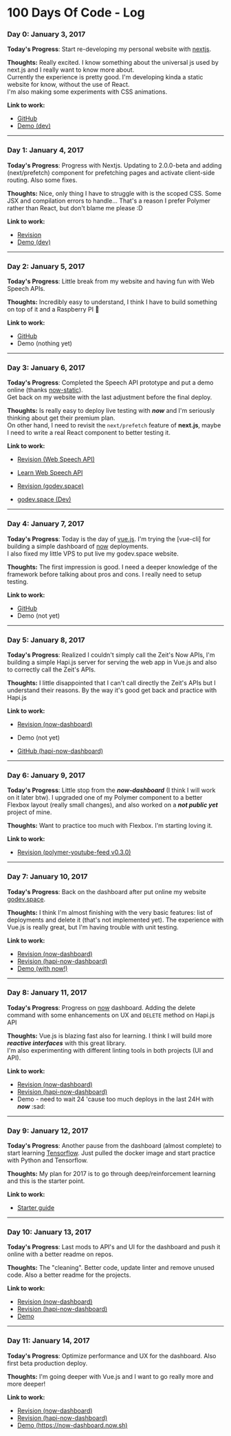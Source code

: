# 100 Days Of Code - Log

### Day 0: January 3, 2017

**Today's Progress**: Start re-developing my personal website with [nextjs](https://github.com/zeit/next.js).

**Thoughts:** Really excited. I know something about the universal js used by next.js and I really want to know more about.  
Currently the experience is pretty good.
I'm developing kinda a static website for know, without the use of React.  
I'm also making some experiments with CSS animations.

**Link to work:**  
- [GitHub](https://github.com/lasalefamine/godev.space)
- [Demo (dev)](https://godevspace-cajaozvpyb.now.sh/)

---

### Day 1: January 4, 2017

**Today's Progress**: Progress with Nextjs. Updating to 2.0.0-beta and adding <Link> (next/prefetch) component for prefetching pages and activate client-side routing. Also some fixes.

**Thoughts:** Nice, only thing I have to struggle with is the scoped CSS. Some JSX and compilation errors to handle... That's a reason I prefer Polymer rather than React, but don't blame me please :D

**Link to work:**  
- [Revision](https://github.com/LasaleFamine/godev.space/commit/3a098d3adf99aede8e06fa19b40272bd20880e27)
- [Demo (dev)](https://godevspace-rkldvdtpcv.now.sh)

---

### Day 2: January 5, 2017

**Today's Progress**: Little break from my website and having fun with Web Speech APIs.

**Thoughts:** Incredibly easy to understand, I think I have to build something on top of it and a Raspberry PI :rocket:

**Link to work:**  
- [GitHub](https://github.com/LasaleFamine/learn-web-speech-api)
- Demo (nothing yet)

---

### Day 3: January 6, 2017

**Today's Progress**: Completed the Speech API prototype and put a demo online (thanks [now-static](https://zeit.co/blog/now-static)).  
Get back on my website with the last adjustment before the final deploy.

**Thoughts:** Is really easy to deploy live testing with ***now*** and I'm seriously thinking about get their premium plan.  
On other hand, I need to revisit the `next/prefetch` feature of **next.js**, maybe I need to write a real React component to better testing it.

**Link to work:**  
- [Revision (Web Speech API)](https://github.com/LasaleFamine/learn-web-speech-api/commit/71e6dd3b1410d48bbddb61249d25dd6be4bff89d)
- [Learn Web Speech API](https://learn-web-speech-api-tgcqfajvoq.now.sh)

- [Revision (godev.space)](https://github.com/LasaleFamine/godev.space/commit/0135e1863e080d1c22568bd7237c413b2df22972)
- [godev.space (Dev)](https://godev-space.now.sh)

---

### Day 4: January 7, 2017

**Today's Progress**: Today is the day of [vue.js](https://vuejs.org). I'm trying the [vue-cli] for building a simple dashboard of [now](https://zeit.co/now) deployments.  
I also fixed my little VPS to put live my godev.space website.

**Thoughts:** The first impression is good. I need a deeper knowledge of the framework before talking about pros and cons. I really need to setup testing.

**Link to work:**
- [GitHub](https://github.com/lasalefamine/now-dashboard)
- Demo (not yet)

---

### Day 5: January 8, 2017

**Today's Progress**: Realized I couldn't simply call the Zeit's Now APIs, I'm building a simple Hapi.js server for serving the web app in Vue.js and also to correctly call the Zeit's APIs.

**Thoughts:** I little disappointed that I can't call directly the Zeit's APIs but I understand their reasons. By the way it's good get back and practice with Hapi.js

**Link to work:**
- [Revision (now-dashboard)](https://github.com/LasaleFamine/now-dashboard/commit/6a43774ed1d6fc0859f56186e244cc6190fb24de)
- Demo (not yet)

- [GitHub (hapi-now-dashboard)](https://github.com/LasaleFamine/hapi-now-dashboard)

---

### Day 6: January 9, 2017

**Today's Progress**: Little stop from the ***now-dashboard*** (I think I will work on it later btw). I upgraded one of my Polymer component to a better Flexbox layout (really small changes), and also worked on a ***not public yet*** project of mine.

**Thoughts:** Want to practice too much with Flexbox. I'm starting loving it.

**Link to work:**
- [Revision (polymer-youtube-feed v0.3.0)](https://github.com/LasaleFamine/polymer-youtube-feed/commit/d065cf964d11b96575182fd77c08e04a87ad94f7)

---

### Day 7: January 10, 2017

**Today's Progress**: Back on the dashboard after put online my website [godev.space](https://godev.space).

**Thoughts:** I think I'm almost finishing with the very basic features: list of deployments and delete it (that's not implemented yet). The experience with Vue.js is really great, but I'm having trouble with unit testing.

**Link to work:**
- [Revision (now-dashboard)](https://github.com/LasaleFamine/now-dashboard/commit/aa558cdbfb15941b92c431ac9a015951f4341cf3)
- [Revision (hapi-now-dashboard)](https://github.com/LasaleFamine/hapi-now-dashboard/commit/cb3e8d5b175afe3a9e9ccaa7ded85295232e55e3)
- [Demo (with now!)](https://hapi-now-dashbaord-srkssrizpp.now.sh/)

---

### Day 8: January 11, 2017

**Today's Progress**: Progress on [now]() dashboard. Adding the delete command with some enhancements on UX and `DELETE` method on Hapi.js API

**Thoughts:** Vue.js is blazing fast also for learning. I think I will build more ***reactive interfaces*** with this great library.  
I'm also experimenting with different linting tools in both projects (UI and API).

**Link to work:**
- [Revision (now-dashboard)](https://github.com/LasaleFamine/now-dashboard/commit/8f9a6f1df025a836f876ec4229cdddfac0d48899)
- [Revision (hapi-now-dashboard)](https://github.com/LasaleFamine/hapi-now-dashboard/commit/3336c7946877679b2ef1249f6a0685e6452b5e51)
- Demo - need to wait 24 'cause too much deploys in the last 24H with ***now*** :sad:

---

### Day 9: January 12, 2017

**Today's Progress**: Another pause from the dashboard (almost complete) to start learning [Tensorflow](https://github.com/tensorflow/tensorflow). Just pulled the docker image and start practice with Python and Tensorflow.

**Thoughts:** My plan for 2017 is to go through deep/reinforcement learning and this is the starter point.

**Link to work:**
- [Starter guide](https://www.tensorflow.org/get_started/)

---

### Day 10: January 13, 2017

**Today's Progress**: Last mods to API's and UI for the dashboard and push it online with a better readme on repos.

**Thoughts:** The "cleaning". Better code, update linter and remove unused code. Also a better readme for the projects.

**Link to work:**
- [Revision (now-dashboard)](https://github.com/LasaleFamine/now-dashboard/commit/0fbde7f68dc53debf20b09c1f1d486fb87a3186b)
- [Revision (hapi-now-dashboard)](https://github.com/LasaleFamine/hapi-now-dashboard/commit/20bba2d299b9f0fcf4e8b5c5818ee431906792ce)
- [Demo](https://now-dashboard-acihatjstd.now.sh)

---

### Day 11: January 14, 2017

**Today's Progress**: Optimize performance and UX for the dashboard. Also first beta production deploy.

**Thoughts:** I'm going deeper with Vue.js and I want to go really more and more deeper!

**Link to work:**
- [Revision (now-dashboard)](https://github.com/LasaleFamine/now-dashboard/commits/master)
- [Revision (hapi-now-dashboard)](https://github.com/LasaleFamine/hapi-now-dashboard/commit/deaacebacb4bf6928022d1a06f4d423442a60340)
- [Demo (https://now-dashboard.now.sh)](https://now-dashboard.now.sh)

